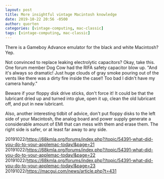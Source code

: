 ```yaml
---
layout: post
title: More insightful vintage Macintosh knowledge
date: 2019-10-22 20:56 -0500
author: quorten
categories: [vintage-computing, mac-classic]
tags: [vintage-computing, mac-classic]
---
```


There is a Gameboy Advance emulator for the black and white Macintosh?
Yep.

Not convinced to replace leaking electrolytic capacitors?  Okay, take
this.  One forum member Dog Cow had the RIFA﻿ safety﻿ capacitor blow up.
"And it's always so dramatic! Just huge clouds of gray smoke pouring
out of the vents like there was a dirty fire inside the case!! Too bad
I didn't have my camera handy."

Beware if your floppy disk drive sticks, don't force it!  It could be
that the lubricant dried up and turned into glue, open it up, clean
the old lubricant off, and put in new lubricant.

Also, another interesting tidbit of advice, don't put floppy disks to
the left side of your Macintosh, the analog board and power supply
generate a considerable amount of EMI that can mess with them and
erase them.  The right side is safer, or at least far away to any
side.

20191022/https://68kmla.org/forums/index.php?/topic/54391-what-did-you-do-to-your-applemac-today/&page=21  
20191022/https://68kmla.org/forums/index.php?/topic/54391-what-did-you-do-to-your-applemac-today/&page=22  
20191022/https://68kmla.org/forums/index.php?/topic/54391-what-did-you-do-to-your-applemac-today/&page=23  
20191022/https://macgui.com/news/article.php?t=431

